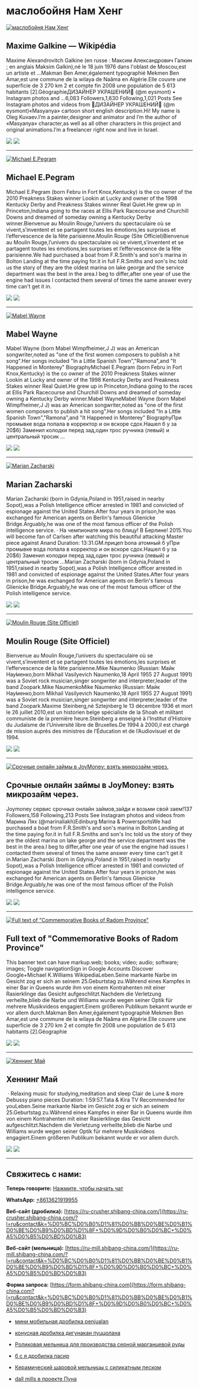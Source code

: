 # маслобойня Нам Хенг

<a href="https://swt.shibang-china.com/?l=ru&img&k=%D0%BC%D0%B0%D1%81%D0%BB%D0%BE%D0%B1%D0%BE%D0%B9%D0%BD%D1%8F+%D0%9D%D0%B0%D0%BC+%D0%A5%D0%B5%D0%BD%D0%B3" target="_blank">![маслобойня Нам Хенг](http://static.shibang-china.com/all-800x300/1079.jpg)</a>

## Maxime Galkine — Wikip&#233;dia
Maxime Alexandrovitch Galkine (en russe : Максим Александрович Галкин ; en anglais Maksim Galkin),n&#233; le 18 juin 1976 dans l'oblast de Moscou,est un artiste et …Makman Ben Amer,&#233;galement typographi&#233; Mekmen Ben Amar,est une commune de la wilaya de Na&#226;ma en Alg&#233;rie.Elle couvre une superficie de 3 270 km 2 et compte fin 2008 une population de 5 613 habitants [2].G&#233;ographieДИЗАЙНЕР УКРАШЕНИЙ👑 (@m eysmont) • Instagram photos and …6,083 Followers,1,630 Following,1,021 Posts See Instagram photos and videos from 👑ДИЗАЙНЕР УКРАШЕНИЙ👑 (@m eysmont)&#171;Masyanya&#187; cartoon short english description.Hi! My name is Oleg Kuvaev.I’m a painter,designer and animator and I’m the author of &#171;Masyanya&#187; character,as well as all other characters in this project and original animations.I’m a freelancer right now and live in Israel.


<a href="https://whatsapp.shibangsoft.com/WhatsApp.php" target="_blank" title="WhatsApp">![](http://static.shibang-china.com/icon/whatsapp.png)</a> <a href="https://swt.shibang-china.com/?l=ru&icon&k=%D0%BC%D0%B0%D1%81%D0%BB%D0%BE%D0%B1%D0%BE%D0%B9%D0%BD%D1%8F+%D0%9D%D0%B0%D0%BC+%D0%A5%D0%B5%D0%BD%D0%B3" target="_blank">![](http://static.shibang-china.com/icon/chat-ru.png)</a>

---

<a href="https://swt.shibang-china.com/?l=ru&img&k=%D0%BC%D0%B0%D1%81%D0%BB%D0%BE%D0%B1%D0%BE%D0%B9%D0%BD%D1%8F+%D0%9D%D0%B0%D0%BC+%D0%A5%D0%B5%D0%BD%D0%B3" target="_blank">![Michael E.Pegram](http://static.shibang-china.com/all-800x300/344.jpg)</a>

## Michael E.Pegram
Michael E.Pegram (born Febru in Fort Knox,Kentucky) is the co owner of the 2010 Preakness Stakes winner Lookin at Lucky and owner of the 1998 Kentucky Derby and Preakness Stakes winner Real Quiet.He grew up in Princeton,Indiana going to the races at Ellis Park Racecourse and Churchill Downs and dreamed of someday owning a Kentucky Derby winner.Bienvenue au Moulin Rouge,l’univers du spectaculaire o&#249; se vivent,s’inventent et se partagent toutes les &#233;motions,les surprises et l’effervescence de la f&#234;te parisienne.Moulin Rouge (Site Officiel)Bienvenue au Moulin Rouge,l’univers du spectaculaire o&#249; se vivent,s’inventent et se partagent toutes les &#233;motions,les surprises et l’effervescence de la f&#234;te parisienne.We had purchased a boat from F.R.Smith's and son's marina in Bolton Landing at the time paying for.it in full F.R.Smiths and son's Inc told us the story of they are the oldest marina on lake george and the service department was the best in the area.I beg to differ,after one year of use the engine had issues I contacted them several of times the same answer every time can't get it in.


<a href="https://whatsapp.shibangsoft.com/WhatsApp.php" target="_blank" title="WhatsApp">![](http://static.shibang-china.com/icon/whatsapp.png)</a> <a href="https://swt.shibang-china.com/?l=ru&icon&k=%D0%BC%D0%B0%D1%81%D0%BB%D0%BE%D0%B1%D0%BE%D0%B9%D0%BD%D1%8F+%D0%9D%D0%B0%D0%BC+%D0%A5%D0%B5%D0%BD%D0%B3" target="_blank">![](http://static.shibang-china.com/icon/chat-ru.png)</a>

---

<a href="https://swt.shibang-china.com/?l=ru&img&k=%D0%BC%D0%B0%D1%81%D0%BB%D0%BE%D0%B1%D0%BE%D0%B9%D0%BD%D1%8F+%D0%9D%D0%B0%D0%BC+%D0%A5%D0%B5%D0%BD%D0%B3" target="_blank">![Mabel Wayne](http://static.shibang-china.com/all-800x300/681.jpg)</a>

## Mabel Wayne
Mabel Wayne (born Mabel Wimpfheimer,J J) was an American songwriter,noted as &quot;one of the first women composers to publish a hit song&quot;.Her songs included &quot;In a Little Spanish Town&quot;,&quot;Ramona&quot;,and &quot;It Happened in Monterey&quot; BiographyMichael E.Pegram (born Febru in Fort Knox,Kentucky) is the co owner of the 2010 Preakness Stakes winner Lookin at Lucky and owner of the 1998 Kentucky Derby and Preakness Stakes winner Real Quiet.He grew up in Princeton,Indiana going to the races at Ellis Park Racecourse and Churchill Downs and dreamed of someday owning a Kentucky Derby winner.Mabel WayneMabel Wayne (born Mabel Wimpfheimer,J J) was an American songwriter,noted as &quot;one of the first women composers to publish a hit song&quot;.Her songs included &quot;In a Little Spanish Town&quot;,&quot;Ramona&quot;,and &quot;It Happened in Monterey&quot; BiographyПри промывке вода попала в корректор и он вскоре сдох.Нашел б у за 20$6) Заменил колодки перед зад,один трос ручника (левый) и центральный тросик …


<a href="https://whatsapp.shibangsoft.com/WhatsApp.php" target="_blank" title="WhatsApp">![](http://static.shibang-china.com/icon/whatsapp.png)</a> <a href="https://swt.shibang-china.com/?l=ru&icon&k=%D0%BC%D0%B0%D1%81%D0%BB%D0%BE%D0%B1%D0%BE%D0%B9%D0%BD%D1%8F+%D0%9D%D0%B0%D0%BC+%D0%A5%D0%B5%D0%BD%D0%B3" target="_blank">![](http://static.shibang-china.com/icon/chat-ru.png)</a>

---

<a href="https://swt.shibang-china.com/?l=ru&img&k=%D0%BC%D0%B0%D1%81%D0%BB%D0%BE%D0%B1%D0%BE%D0%B9%D0%BD%D1%8F+%D0%9D%D0%B0%D0%BC+%D0%A5%D0%B5%D0%BD%D0%B3" target="_blank">![Marian Zacharski](http://static.shibang-china.com/all-800x300/1345.jpg)</a>

## Marian Zacharski
Marian Zacharski (born in Gdynia,Poland in 1951,raised in nearby Sopot),was a Polish Intelligence officer arrested in 1981 and convicted of espionage against the United States.After four years in prison,he was exchanged for American agents on Berlin's famous Glienicke Bridge.Arguably,he was one of the most famous officer of the Polish intelligence service.&nbsp;&#0183;&#32;На чемпионате мира по блицу! В Берлине! 2015.You will become fan of Carlsen after watching this beautiful attacking Master piece against Anand Duration: 13:31.GM.прицеп bona атомный б уПри промывке вода попала в корректор и он вскоре сдох.Нашел б у за 20$6) Заменил колодки перед зад,один трос ручника (левый) и центральный тросик …Marian Zacharski (born in Gdynia,Poland in 1951,raised in nearby Sopot),was a Polish Intelligence officer arrested in 1981 and convicted of espionage against the United States.After four years in prison,he was exchanged for American agents on Berlin's famous Glienicke Bridge.Arguably,he was one of the most famous officer of the Polish intelligence service.


<a href="https://whatsapp.shibangsoft.com/WhatsApp.php" target="_blank" title="WhatsApp">![](http://static.shibang-china.com/icon/whatsapp.png)</a> <a href="https://swt.shibang-china.com/?l=ru&icon&k=%D0%BC%D0%B0%D1%81%D0%BB%D0%BE%D0%B1%D0%BE%D0%B9%D0%BD%D1%8F+%D0%9D%D0%B0%D0%BC+%D0%A5%D0%B5%D0%BD%D0%B3" target="_blank">![](http://static.shibang-china.com/icon/chat-ru.png)</a>

---

<a href="https://swt.shibang-china.com/?l=ru&img&k=%D0%BC%D0%B0%D1%81%D0%BB%D0%BE%D0%B1%D0%BE%D0%B9%D0%BD%D1%8F+%D0%9D%D0%B0%D0%BC+%D0%A5%D0%B5%D0%BD%D0%B3" target="_blank">![Moulin Rouge (Site Officiel)](http://static.shibang-china.com/all-800x300/663.jpg)</a>

## Moulin Rouge (Site Officiel)
Bienvenue au Moulin Rouge,l’univers du spectaculaire o&#249; se vivent,s’inventent et se partagent toutes les &#233;motions,les surprises et l’effervescence de la f&#234;te parisienne.Mike Naumenko (Russian: Майк Нау́менко,born Mikhail Vasilyevich Naumenko,18 April 1955 27 August 1991) was a Soviet rock musician,singer songwriter and interpreter,leader of the band Zoopark.Mike NaumenkoMike Naumenko (Russian: Майк Нау́менко,born Mikhail Vasilyevich Naumenko,18 April 1955 27 August 1991) was a Soviet rock musician,singer songwriter and interpreter,leader of the band Zoopark.Maxime Steinberg,n&#233; Sztejnberg le 13 d&#233;cembre 1936 et mort le 26 juillet 2010,est un historien belge sp&#233;cialiste de la Shoah et militant communiste de la premi&#232;re heure.Steinberg a enseign&#233; &#224; l’Institut d’Histoire du Juda&#239;sme de l’Universit&#233; libre de Bruxelles.De 1994 &#224; 2000,il est charg&#233; de mission aupr&#232;s des ministres de l’&#201;ducation et de l’Audiovisuel et de 1994.


<a href="https://whatsapp.shibangsoft.com/WhatsApp.php" target="_blank" title="WhatsApp">![](http://static.shibang-china.com/icon/whatsapp.png)</a> <a href="https://swt.shibang-china.com/?l=ru&icon&k=%D0%BC%D0%B0%D1%81%D0%BB%D0%BE%D0%B1%D0%BE%D0%B9%D0%BD%D1%8F+%D0%9D%D0%B0%D0%BC+%D0%A5%D0%B5%D0%BD%D0%B3" target="_blank">![](http://static.shibang-china.com/icon/chat-ru.png)</a>

---

<a href="https://swt.shibang-china.com/?l=ru&img&k=%D0%BC%D0%B0%D1%81%D0%BB%D0%BE%D0%B1%D0%BE%D0%B9%D0%BD%D1%8F+%D0%9D%D0%B0%D0%BC+%D0%A5%D0%B5%D0%BD%D0%B3" target="_blank">![Срочные онлайн займы в JoyMoney: взять микрозайм через.](http://static.shibang-china.com/all-800x300/251.jpg)</a>

## Срочные онлайн займы в JoyMoney: взять микрозайм через.
Joymoney сервис срочных онлайн займов,зайди и возьми свой заем!137 Followers,158 Following,213 Posts See Instagram photos and videos from Марина Лях (@marinaliakh)Edinburg Marina &amp; PowersportsWe had purchased a boat from F.R.Smith's and son's marina in Bolton Landing at the time paying for.it in full F.R.Smiths and son's Inc told us the story of they are the oldest marina on lake george and the service department was the best in the area.I beg to differ,after one year of use the engine had issues I contacted them several of times the same answer every time can't get it in.Marian Zacharski (born in Gdynia,Poland in 1951,raised in nearby Sopot),was a Polish Intelligence officer arrested in 1981 and convicted of espionage against the United States.After four years in prison,he was exchanged for American agents on Berlin's famous Glienicke Bridge.Arguably,he was one of the most famous officer of the Polish intelligence service.


<a href="https://whatsapp.shibangsoft.com/WhatsApp.php" target="_blank" title="WhatsApp">![](http://static.shibang-china.com/icon/whatsapp.png)</a> <a href="https://swt.shibang-china.com/?l=ru&icon&k=%D0%BC%D0%B0%D1%81%D0%BB%D0%BE%D0%B1%D0%BE%D0%B9%D0%BD%D1%8F+%D0%9D%D0%B0%D0%BC+%D0%A5%D0%B5%D0%BD%D0%B3" target="_blank">![](http://static.shibang-china.com/icon/chat-ru.png)</a>

---

<a href="https://swt.shibang-china.com/?l=ru&img&k=%D0%BC%D0%B0%D1%81%D0%BB%D0%BE%D0%B1%D0%BE%D0%B9%D0%BD%D1%8F+%D0%9D%D0%B0%D0%BC+%D0%A5%D0%B5%D0%BD%D0%B3" target="_blank">![Full text of &quot;Commemorative Books of Radom Province&quot;](http://static.shibang-china.com/all-800x300/977.jpg)</a>

## Full text of &quot;Commemorative Books of Radom Province&quot;
This banner text can have markup.web; books; video; audio; software; images; Toggle navigationSign in Google Accounts Discover Google+Michael K.Williams WikipediaLeben.Seine markante Narbe im Gesicht zog er sich an seinem 25.Geburtstag zu.W&#228;hrend eines Kampfes in einer Bar in Queens wurde ihm von einem Kontrahenten mit einer Rasierklinge das Gesicht aufgeschlitzt.Nachdem die Verletzung verheilte,blieb die Narbe und Williams wurde wegen seiner Optik f&#252;r mehrere Musikvideos engagiert.Einem gr&#246;&#223;eren Publikum bekannt wurde er vor allem durch.Makman Ben Amer,&#233;galement typographi&#233; Mekmen Ben Amar,est une commune de la wilaya de Na&#226;ma en Alg&#233;rie.Elle couvre une superficie de 3 270 km 2 et compte fin 2008 une population de 5 613 habitants [2].G&#233;ographie


<a href="https://whatsapp.shibangsoft.com/WhatsApp.php" target="_blank" title="WhatsApp">![](http://static.shibang-china.com/icon/whatsapp.png)</a> <a href="https://swt.shibang-china.com/?l=ru&icon&k=%D0%BC%D0%B0%D1%81%D0%BB%D0%BE%D0%B1%D0%BE%D0%B9%D0%BD%D1%8F+%D0%9D%D0%B0%D0%BC+%D0%A5%D0%B5%D0%BD%D0%B3" target="_blank">![](http://static.shibang-china.com/icon/chat-ru.png)</a>

---

<a href="https://swt.shibang-china.com/?l=ru&img&k=%D0%BC%D0%B0%D1%81%D0%BB%D0%BE%D0%B1%D0%BE%D0%B9%D0%BD%D1%8F+%D0%9D%D0%B0%D0%BC+%D0%A5%D0%B5%D0%BD%D0%B3" target="_blank">![Хеннинг Май](http://static.shibang-china.com/all-800x300/1468.jpg)</a>

## Хеннинг Май
&nbsp;&#0183;&#32;Relaxing music for studying,meditation and sleep Clair de Lune &amp; more Debussy piano pieces Duration: 1:59:57.Tata &amp; Kira TV Recommended for youLeben.Seine markante Narbe im Gesicht zog er sich an seinem 25.Geburtstag zu.W&#228;hrend eines Kampfes in einer Bar in Queens wurde ihm von einem Kontrahenten mit einer Rasierklinge das Gesicht aufgeschlitzt.Nachdem die Verletzung verheilte,blieb die Narbe und Williams wurde wegen seiner Optik f&#252;r mehrere Musikvideos engagiert.Einem gr&#246;&#223;eren Publikum bekannt wurde er vor allem durch.

<a href="https://whatsapp.shibangsoft.com/WhatsApp.php" target="_blank" title="WhatsApp">![](http://static.shibang-china.com/icon/whatsapp.png)</a> <a href="https://swt.shibang-china.com/?l=ru&icon&k=%D0%BC%D0%B0%D1%81%D0%BB%D0%BE%D0%B1%D0%BE%D0%B9%D0%BD%D1%8F+%D0%9D%D0%B0%D0%BC+%D0%A5%D0%B5%D0%BD%D0%B3" target="_blank">![](http://static.shibang-china.com/icon/chat-ru.png)</a>

---
## Свяжитесь с нами:

**Теперь говорите:** [Нажмите, чтобы начать чат](https://swt.shibang-china.com?l=ru&contact&k=%D0%BC%D0%B0%D1%81%D0%BB%D0%BE%D0%B1%D0%BE%D0%B9%D0%BD%D1%8F+%D0%9D%D0%B0%D0%BC+%D0%A5%D0%B5%D0%BD%D0%B3)

**WhatsApp:**  [+8613621919955](https://whatsapp.shibangsoft.com/WhatsApp.php)

**Веб-сайт (дробилка):** [https://ru-crusher.shibang-china.com/](https://ru-crusher.shibang-china.com/?l=ru&contact&k=%D0%BC%D0%B0%D1%81%D0%BB%D0%BE%D0%B1%D0%BE%D0%B9%D0%BD%D1%8F+%D0%9D%D0%B0%D0%BC+%D0%A5%D0%B5%D0%BD%D0%B3)

**Веб-сайт (мельница):** [https://ru-mill.shibang-china.com/](https://ru-mill.shibang-china.com/?l=ru&contact&k=%D0%BC%D0%B0%D1%81%D0%BB%D0%BE%D0%B1%D0%BE%D0%B9%D0%BD%D1%8F+%D0%9D%D0%B0%D0%BC+%D0%A5%D0%B5%D0%BD%D0%B3)

**Форма запроса:** [https://form.shibang-china.com](https://form.shibang-china.com?l=ru&contact&k=%D0%BC%D0%B0%D1%81%D0%BB%D0%BE%D0%B1%D0%BE%D0%B9%D0%BD%D1%8F+%D0%9D%D0%B0%D0%BC+%D0%A5%D0%B5%D0%BD%D0%B3)

* [мини мобильная дробилка penjualan](../123/%D0%BC%D0%B8%D0%BD%D0%B8%20%D0%BC%D0%BE%D0%B1%D0%B8%D0%BB%D1%8C%D0%BD%D0%B0%D1%8F%20%D0%B4%D1%80%D0%BE%D0%B1%D0%B8%D0%BB%D0%BA%D0%B0%20penjualan.md)

* [конусная дробилка дигунакан пуццолана](../123/%D0%BA%D0%BE%D0%BD%D1%83%D1%81%D0%BD%D0%B0%D1%8F%20%D0%B4%D1%80%D0%BE%D0%B1%D0%B8%D0%BB%D0%BA%D0%B0%20%D0%B4%D0%B8%D0%B3%D1%83%D0%BD%D0%B0%D0%BA%D0%B0%D0%BD%20%D0%BF%D1%83%D1%86%D1%86%D0%BE%D0%BB%D0%B0%D0%BD%D0%B0.md)

* [Роликовая мельница для производства серной марганцевой руды](../121/%D0%A0%D0%BE%D0%BB%D0%B8%D0%BA%D0%BE%D0%B2%D0%B0%D1%8F%20%D0%BC%D0%B5%D0%BB%D1%8C%D0%BD%D0%B8%D1%86%D0%B0%20%D0%B4%D0%BB%D1%8F%20%D0%BF%D1%80%D0%BE%D0%B8%D0%B7%D0%B2%D0%BE%D0%B4%D1%81%D1%82%D0%B2%D0%B0%20%D1%81%D0%B5%D1%80%D0%BD%D0%BE%D0%B9%20%D0%BC%D0%B0%D1%80%D0%B3%D0%B0%D0%BD%D1%86%D0%B5%D0%B2%D0%BE%D0%B9%20%D1%80%D1%83%D0%B4%D1%8B.md)

* [б с я дробилка пасир](../124/%D0%B1%20%D1%81%20%D1%8F%20%D0%B4%D1%80%D0%BE%D0%B1%D0%B8%D0%BB%D0%BA%D0%B0%20%D0%BF%D0%B0%D1%81%D0%B8%D1%80.md)

* [Керамический шаровой мельницы с силикатным песком](../122/%D0%9A%D0%B5%D1%80%D0%B0%D0%BC%D0%B8%D1%87%D0%B5%D1%81%D0%BA%D0%B8%D0%B9%20%D1%88%D0%B0%D1%80%D0%BE%D0%B2%D0%BE%D0%B9%20%D0%BC%D0%B5%D0%BB%D1%8C%D0%BD%D0%B8%D1%86%D1%8B%20%D1%81%20%D1%81%D0%B8%D0%BB%D0%B8%D0%BA%D0%B0%D1%82%D0%BD%D1%8B%D0%BC%20%D0%BF%D0%B5%D1%81%D0%BA%D0%BE%D0%BC.md)

* [dall mills в проекте Пуна](../121/dall%20mills%20%D0%B2%20%D0%BF%D1%80%D0%BE%D0%B5%D0%BA%D1%82%D0%B5%20%D0%9F%D1%83%D0%BD%D0%B0.md)